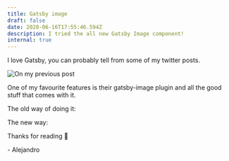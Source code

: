 ```yaml
---
title: Gatsby image
draft: false
date: 2020-06-16T17:55:46.594Z
description: I tried the all new Gatsby Image component!
internal: true
---
```


I love Gatsby, you can probably tell from some of my twitter posts.

![On my previous post](/tweet.png)

One of my favourite features is their gatsby-image plugin and all the good stuff that comes with it.

The old way of doing it:

The new way:

Thanks for reading 🧡

\- Alejandro

